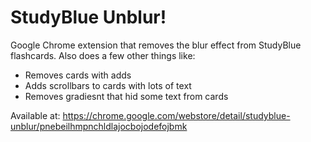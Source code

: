 # StudyBlue Unblur!
Google Chrome extension that removes the blur effect from StudyBlue flashcards. 
Also does a few other things like: 
- Removes cards with adds
- Adds scrollbars to cards with lots of text
- Removes gradiesnt that hid some text from cards

Available at: https://chrome.google.com/webstore/detail/studyblue-unblur/pnebeilhmpnchldlajocbojodefojbmk
